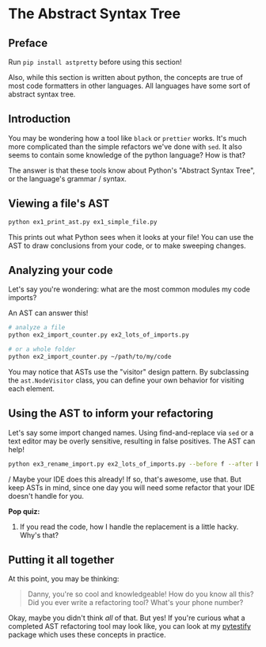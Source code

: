 # The Abstract Syntax Tree

## Preface

Run `pip install astpretty` before using this section!

Also, while this section is written about python, the concepts are true of most code formatters in other languages. All languages have some sort of abstract syntax tree.

## Introduction

You may be wondering how a tool like `black` or `prettier` works. It's much more complicated than the simple refactors we've done with `sed`. It also seems to contain some knowledge of the python language? How is that?

The answer is that these tools know about Python's "Abstract Syntax Tree", or the
language's grammar / syntax.

## Viewing a file's AST

```bash
python ex1_print_ast.py ex1_simple_file.py
```

This prints out what Python sees when it looks at your file! You can use the AST
to draw conclusions from your code, or to make sweeping changes.

## Analyzing your code

Let's say you're wondering: what are the most common modules my code imports?

An AST can answer this!

```bash
# analyze a file
python ex2_import_counter.py ex2_lots_of_imports.py

# or a whole folder
python ex2_import_counter.py ~/path/to/my/code
```

You may notice that ASTs use the "visitor" design pattern. By subclassing the
`ast.NodeVisitor` class, you can define your own behavior for visiting each element.

## Using the AST to inform your refactoring

Let's say some import changed names. Using find-and-replace via `sed` or a
text editor may be overly sensitive, resulting in false positives. The AST
can help!

```bash
python ex3_rename_import.py ex2_lots_of_imports.py --before f --after banana
```

/ Maybe your IDE does this already! If so, that's awesome, use that. But keep
ASTs in mind, since one day you will need some refactor that your IDE doesn't
handle for you.

**Pop quiz:**

1. If you read the code, how I handle the replacement is a little hacky. Why's that?

## Putting it all together

At this point, you may be thinking:

> Danny, you're so cool and knowledgeable! How do you know all this? Did you ever write a refactoring tool? What's your phone number?

Okay, maybe you didn't think _all_ of that. But yes! If you're curious
what a completed AST refactoring tool may look like, you can look at my
[pytestify](https://github.com/dannysepler/pytestify) package which uses these
concepts in practice.
